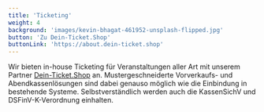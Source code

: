 ```yaml
---
title: 'Ticketing'
weight: 4
background: 'images/kevin-bhagat-461952-unsplash-flipped.jpg'
button: 'Zu Dein-Ticket.Shop'
buttonLink: 'https://about.dein-ticket.shop'
---
```


Wir bieten in-house Ticketing für Veranstaltungen aller Art mit unserem Partner [Dein-Ticket.Shop](https://about.dein-ticket.shop) an. Mustergeschneiderte Vorverkaufs- und Abendkassenlösungen sind dabei genauso möglich wie die Einbindung in bestehende Systeme. Selbstverständlich werden auch die KassenSichV und DSFinV-K-Verordnung einhalten.

